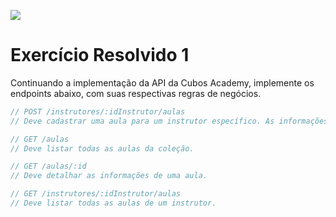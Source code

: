 ![](https://i.imgur.com/xG74tOh.png)

# Exercício Resolvido 1

Continuando a implementação da API da Cubos Academy, implemente os endpoints abaixo, com suas respectivas regras de negócios.

```javascript
// POST /instrutores/:idInstrutor/aulas
// Deve cadastrar uma aula para um instrutor específico. As informações da aula precisam ter, no mínimo, os campos titulo e descricao.

// GET /aulas
// Deve listar todas as aulas da coleção.

// GET /aulas/:id
// Deve detalhar as informações de uma aula.

// GET /instrutores/:idInstrutor/aulas
// Deve listar todas as aulas de um instrutor.
```
